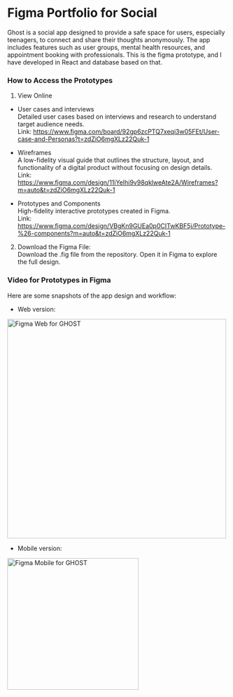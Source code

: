 # Figma Portfolio for Social 

Ghost is a social app designed to provide a safe space for users, especially teenagers, to connect and share their thoughts anonymously. The app includes features such as user groups, mental health resources, and appointment booking with professionals. This is the figma prototype, and I have developed in React and database based on that.

### How to Access the Prototypes

1. View Online
-  User cases and interviews <br/>
Detailed user cases based on interviews and research to understand target audience needs.  <br/>
Link:  https://www.figma.com/board/92gp6zcPTQ7xeqi3w05FEt/User-case-and-Personas?t=zdZiO6mgXLz22Quk-1

 - Wireframes <br/>
A low-fidelity visual guide that outlines the structure, layout, and functionality of a digital product without focusing on design details.<br/>
Link:  https://www.figma.com/design/11iYeIhi9v98qklweAte2A/Wireframes?m=auto&t=zdZiO6mgXLz22Quk-1

 - Prototypes and Components <br/>
High-fidelity interactive prototypes created in Figma. <br/>
Link: https://www.figma.com/design/VBgKn9GUEa0p0CITwKBF5j/Prototype-%26-components?m=auto&t=zdZiO6mgXLz22Quk-1

2. Download the Figma File: <br/>
  Download the .fig file from the repository. Open it in Figma to explore the full design.

### Video for Prototypes in Figma

Here are some snapshots of the app design and workflow:

- Web version:

<img src="https://github.com/user-attachments/assets/603c4557-eaff-428b-ad65-ff0bf30f5abb" alt="Figma Web for GHOST" width="500">

- Mobile version:

<img src="https://github.com/user-attachments/assets/73f0977f-1e56-4ad0-93aa-5b36a1336b59" alt="Figma Mobile for GHOST" width="300">